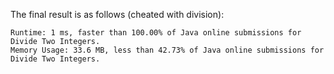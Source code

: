 The final result is as follows (cheated with division):

```
Runtime: 1 ms, faster than 100.00% of Java online submissions for Divide Two Integers.
Memory Usage: 33.6 MB, less than 42.73% of Java online submissions for Divide Two Integers.
```
